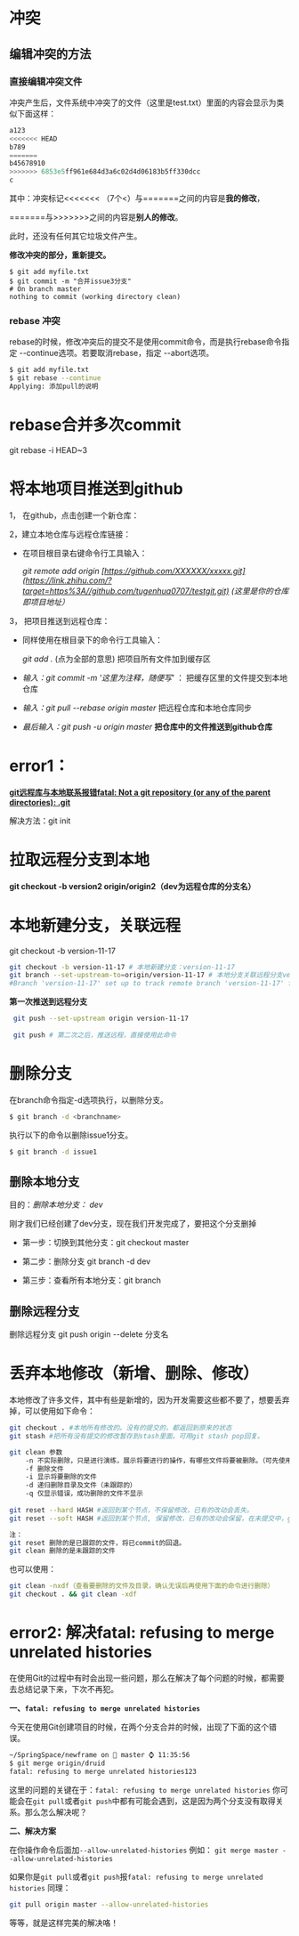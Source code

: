 # 冲突

## 编辑冲突的方法

### 直接编辑冲突文件

冲突产生后，文件系统中冲突了的文件（这里是test.txt）里面的内容会显示为类似下面这样：

~~~js
a123
<<<<<<< HEAD
b789
=======
b45678910
>>>>>>> 6853e5ff961e684d3a6c02d4d06183b5ff330dcc
c
~~~

其中：冲突标记<<<<<<< （7个<）与=======之间的内容是**我的修改**，

=======与>>>>>>>之间的内容是**别人的修改**。

此时，还没有任何其它垃圾文件产生。

 

**修改冲突的部分，重新提交。**

```
$ git add myfile.txt
$ git commit -m "合并issue3分支"
# On branch master
nothing to commit (working directory clean)
```



### rebase 冲突

rebase的时候，修改冲突后的提交不是使用commit命令，而是执行rebase命令指定 --continue选项。若要取消rebase，指定 --abort选项。

```bash
$ git add myfile.txt
$ git rebase --continue
Applying: 添加pull的说明
```

# rebase合并多次commit

git rebase -i HEAD~3  

# 将本地项目推送到github

  1， 在github，点击创建一个新仓库：

  2，建立本地仓库与远程仓库链接：

  + 在项目根目录右键命令行工具输入：

    *git remote add origin [https://github.com/XXXXXX/xxxxx.git](https://link.zhihu.com/?target=https%3A//github.com/tugenhua0707/testgit.git) (这里是你的仓库即项目地址）*

  3， 把项目推送到远程仓库：

  + 同样使用在根目录下的命令行工具输入：

    *git add .*             (点为全部的意思) 把项目所有文件加到缓存区

  + *输入：git commit -m '这里为注释，随便写'* ： 把缓存区里的文件提交到本地仓库

  + *输入：git pull --rebase origin master* 把远程仓库和本地仓库同步

  + *最后输入：git push -u origin master*  **把仓库中的文件推送到github仓库**

# error1：

  **[git远程库与本地联系报错fatal: Not a git repository (or any of the parent directories): .git](https://www.cnblogs.com/xinxin1994/p/8484725.html)**

  解决方法：git init

# 拉取远程分支到本地

  **git checkout -b version2 origin/origin2（dev为远程仓库的分支名）**

# 本地新建分支，关联远程

git checkout -b version-11-17

~~~bash
git checkout -b version-11-17 # 本地新建分支：version-11-17
git branch --set-upstream-to=origin/version-11-17 # 本地分支关联远程分支version-11-17
#Branch 'version-11-17' set up to track remote branch 'version-11-17' from 'origin'. （关联成功提示）
~~~

**第一次推送到远程分支**

~~~bash
 git push --set-upstream origin version-11-17
 
 git push # 第二次之后，推送远程，直接使用此命令
~~~

# 删除分支

在branch命令指定-d选项执行，以删除分支。

```bash
$ git branch -d <branchname>
```

执行以下的命令以删除issue1分支。

```bash
$ git branch -d issue1
```

## 删除本地分支

  目的：*删除本地分支： dev*

  刚才我们已经创建了dev分支，现在我们开发完成了，要把这个分支删掉

  + 第一步：切换到其他分支：git checkout master

  + 第二步：删除分支 git branch -d dev

  + 第三步：查看所有本地分支：git branch

  ## 删除远程分支

  删除远程分支 git push origin --delete 分支名

# 丢弃本地修改（新增、删除、修改）

本地修改了许多文件，其中有些是新增的，因为开发需要这些都不要了，想要丢弃掉，可以使用如下命令：

```bash
git checkout . #本地所有修改的。没有的提交的，都返回到原来的状态
git stash #把所有没有提交的修改暂存到stash里面。可用git stash pop回复。

git clean 参数
    -n 不实际删除，只是进行演练，展示将要进行的操作，有哪些文件将要被删除。（可先使用该命令参数，然后再决定是否执行）
    -f 删除文件
    -i 显示将要删除的文件
    -d 递归删除目录及文件（未跟踪的）
    -q 仅显示错误，成功删除的文件不显示
    
git reset --hard HASH #返回到某个节点，不保留修改，已有的改动会丢失。
git reset --soft HASH #返回到某个节点, 保留修改，已有的改动会保留，在未提交中，git status或git diff可看。

注：
git reset 删除的是已跟踪的文件，将已commit的回退。
git clean 删除的是未跟踪的文件    
```

也可以使用：

```bash
git clean -nxdf（查看要删除的文件及目录，确认无误后再使用下面的命令进行删除）
git checkout . && git clean -xdf
```

# error2: 解决fatal: refusing to merge unrelated histories

在使用Git的过程中有时会出现一些问题，那么在解决了每个问题的时候，都需要去总结记录下来，下次不再犯。

**一、`fatal: refusing to merge unrelated histories`**

今天在使用Git创建项目的时候，在两个分支合并的时候，出现了下面的这个错误。

```bash
~/SpringSpace/newframe on  master ⌚ 11:35:56
$ git merge origin/druid
fatal: refusing to merge unrelated histories123
```

这里的问题的关键在于：`fatal: refusing to merge unrelated histories`
你可能会在`git pull`或者`git push`中都有可能会遇到，这是因为两个分支没有取得关系。那么怎么解决呢？

**二、解决方案**

在你操作命令后面加`--allow-unrelated-histories`
例如：
`git merge master --allow-unrelated-histories`

如果你是`git pull`或者`git push`报`fatal: refusing to merge unrelated histories`
同理：

~~~bash
git pull origin master --allow-unrelated-histories
~~~

等等，就是这样完美的解决咯！

